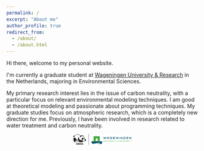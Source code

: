 ```yaml
---
permalink: /
excerpt: "About me"
author_profile: true
redirect_from: 
  - /about/
  - /about.html
---
```


Hi there, welcome to my personal website.

I'm currently a graduate student at <a href="https://www.wur.nl/en.htm" target="_blank">Wageningen University & Research</a> in the Netherlands, majoring in Environmental Sciences.

My primary research interest lies in the issue of carbon neutrality, with a particular focus on relevant environmental modeling techniques. I am good at theoretical modeling and passionate about programming techniques. My graduate studies focus on atmospheric research, which is a completely new direction for me. Previously, I have been involved in research related to water treatment and carbon neutrality.

<center><img style="max-width:30%;overflow:hidden;" src="images/ChengduAndWageningenUni.svg" alt="ChengduAndWageningenUni" /><center/>